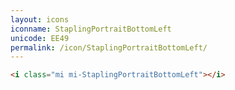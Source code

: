 ```yaml
---
layout: icons
iconname: StaplingPortraitBottomLeft
unicode: EE49
permalink: /icon/StaplingPortraitBottomLeft/
---
```


``` html
<i class="mi mi-StaplingPortraitBottomLeft"></i>
```
